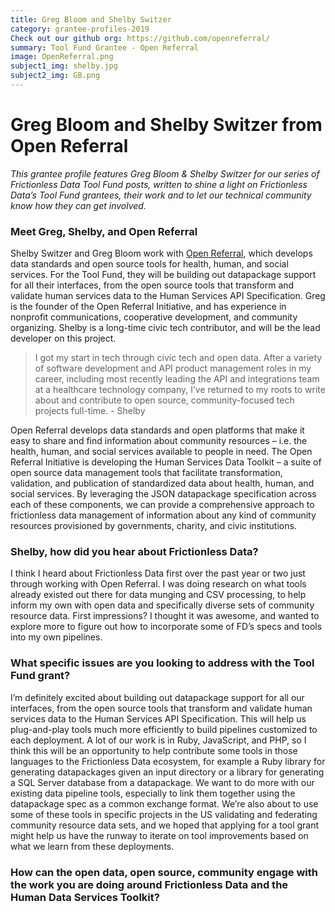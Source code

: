 ```yaml
---
title: Greg Bloom and Shelby Switzer
category: grantee-profiles-2019
Check out our github org: https://github.com/openreferral/
summary: Tool Fund Grantee - Open Referral
image: OpenReferral.png
subject1_img: shelby.jpg
subject2_img: GB.png
---
```


# Greg Bloom and Shelby Switzer from Open Referral

_This grantee profile features Greg Bloom & Shelby Switzer for our series of Frictionless Data Tool Fund posts, written to shine a light on Frictionless Data’s Tool Fund grantees, their work and to let our technical community know how they can get involved._

### Meet Greg, Shelby, and Open Referral

Shelby Switzer and Greg Bloom work with [Open Referral](https://openreferral.org/), which develops data standards and open source tools for health, human, and social services. For the Tool Fund, they will be building out datapackage support for all their interfaces, from the open source tools that transform and validate human services data to the Human Services API Specification. Greg is the founder of the Open Referral Initiative, and has experience in nonprofit communications, cooperative development, and community organizing. Shelby is a long-time civic tech contributor, and will be the lead developer on this project. 

> I got my start in tech through civic tech and open data. After a variety of software development and API product management roles in my career, including most recently leading the API and integrations team at a healthcare technology company, I’ve returned to my roots to write about and contribute to open source, community-focused tech projects full-time. - Shelby

Open Referral develops data standards and open platforms that make it easy to share and find information about community resources – i.e. the health, human, and social services available to people in need. The Open Referral Initiative is developing the Human Services Data Toolkit – a suite of open source data management tools that facilitate transformation, validation, and publication of standardized data about health, human, and social services. By leveraging the JSON datapackage specification across each of these components, we can provide a comprehensive approach to frictionless data management of information about any kind of community resources provisioned by governments, charity, and civic institutions.

### Shelby, how did you hear about Frictionless Data?

I think I heard about Frictionless Data first over the past year or two just through working with Open Referral. I was doing research on what tools already existed out there for data munging and CSV processing, to help inform my own with open data and specifically diverse sets of community resource data. First impressions? I thought it was awesome, and wanted to explore more to figure out how to incorporate some of FD’s specs and tools into my own pipelines. 

### What specific issues are you looking to address with the Tool Fund grant?

I’m definitely excited about building out datapackage support for all our interfaces, from the open source tools that transform and validate human services data to the Human Services API Specification. This will help us plug-and-play tools much more efficiently to build pipelines customized to each deployment. A lot of our work is in Ruby, JavaScript, and PHP, so I think this will be an opportunity to help contribute some tools in those languages to the Frictionless Data ecosystem, for example a Ruby library for generating datapackages given an input directory or a library for generating a SQL Server database from a datapackage. We want to do more with our existing data pipeline tools, especially to link them together using the datapackage spec as a common exchange format. We’re also about to use some of these tools in specific projects in the US validating and federating community resource data sets, and we hoped that applying for a tool grant might help us have the runway to iterate on tool improvements based on what we learn from these deployments. 

### How can the open data, open source, community engage with the work you are doing around Frictionless Data and the Human Data Services Toolkit?
